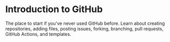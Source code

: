 # Introduction to GitHub
The place to start if you've never used GitHub before. Learn about creating repositories, adding files, posting issues, forking, branching, pull requests, GitHub Actions, and templates. 
